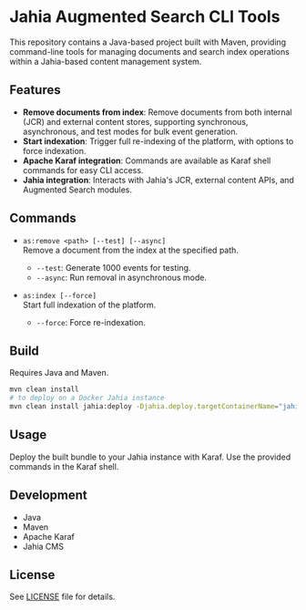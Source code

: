 # Jahia Augmented Search CLI Tools

This repository contains a Java-based project built with Maven, providing command-line tools for managing documents and search index operations within a Jahia-based content management system.

## Features

- **Remove documents from index**: Remove documents from both internal (JCR) and external content stores, supporting synchronous, asynchronous, and test modes for bulk event generation.
- **Start indexation**: Trigger full re-indexing of the platform, with options to force indexation.
- **Apache Karaf integration**: Commands are available as Karaf shell commands for easy CLI access.
- **Jahia integration**: Interacts with Jahia's JCR, external content APIs, and Augmented Search modules.

## Commands

- `as:remove <path> [--test] [--async]`  
  Remove a document from the index at the specified path.
    - `--test`: Generate 1000 events for testing.
    - `--async`: Run removal in asynchronous mode.

- `as:index [--force]`  
  Start full indexation of the platform.
    - `--force`: Force re-indexation.

## Build

Requires Java and Maven.

```sh
mvn clean install
# to deploy on a Docker Jahia instance
mvn clean install jahia:deploy -Djahia.deploy.targetContainerName="jahia"
```

## Usage
Deploy the built bundle to your Jahia instance with Karaf. Use the provided commands in the Karaf shell.


## Development
* Java
* Maven
* Apache Karaf
* Jahia CMS

## License
See [LICENSE](LICENSE) file for details.
